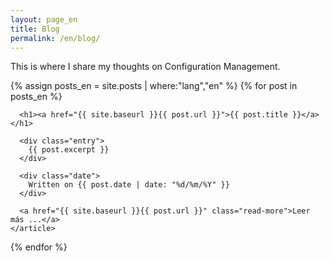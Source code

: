```yaml
---
layout: page_en
title: Blog
permalink: /en/blog/
---
```


This is where I share my thoughts on Configuration Management.

<div class="posts">

  {% assign posts_en = site.posts | where:"lang","en" %}
  {% for post in posts_en %}
    <article class="post">

      <h1><a href="{{ site.baseurl }}{{ post.url }}">{{ post.title }}</a></h1>

      <div class="entry">
        {{ post.excerpt }}
      </div>

      <div class="date">
        Written on {{ post.date | date: "%d/%m/%Y" }}
      </div>

      <a href="{{ site.baseurl }}{{ post.url }}" class="read-more">Leer más ...</a>
    </article>
  {% endfor %}
</div>